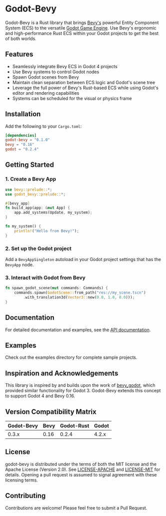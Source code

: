# Godot-Bevy

Godot-Bevy is a Rust library that brings [Bevy's](https://bevyengine.org/) powerful Entity Component System (ECS) to the versatile [Godot Game Engine](https://godotengine.org/). Use Bevy's ergonomic and high-performance Rust ECS within your Godot projects to get the best of both worlds.

## Features

- Seamlessly integrate Bevy ECS in Godot 4 projects
- Use Bevy systems to control Godot nodes
- Spawn Godot scenes from Bevy
- Maintain clean separation between ECS logic and Godot's scene tree
- Leverage the full power of Bevy's Rust-based ECS while using Godot's editor and rendering capabilities
- Systems can be scheduled for the visual or physics frame

## Installation

Add the following to your `Cargo.toml`:

```toml
[dependencies]
godot-bevy = "0.1.0"
bevy = "0.16"
godot = "0.2.4"
```

## Getting Started

### 1. Create a Bevy App

```rust
use bevy::prelude::*;
use godot_bevy::prelude::*;

#[bevy_app]
fn build_app(app: &mut App) {
    app.add_systems(Update, my_system);
}

fn my_system() {
    println!("Hello from Bevy!");
}
```

### 2. Set up the Godot project

Add a `BevyAppSingleton` autoload in your Godot project settings that has the `BevyApp` node.

### 3. Interact with Godot from Bevy

```rust
fn spawn_godot_scene(mut commands: Commands) {
    commands.spawn(GodotScene::from_path("res://my_scene.tscn")
        .with_translation3d(Vector3::new(0.0, 1.0, 0.0)));
}
```

## Documentation

For detailed documentation and examples, see the [API documentation](https://docs.rs/godot-bevy).

## Examples

Check out the examples directory for complete sample projects.

## Inspiration and Acknowledgements

This library is inspired by and builds upon the work of [bevy_godot](https://github.com/rand0m-cloud/bevy_godot), which provided similar functionality for Godot 3. Godot-Bevy extends this concept to support Godot 4 and Bevy 0.16.

## Version Compatibility Matrix

| Godot-Bevy | Bevy | Godot-Rust | Godot |
|------------|------|------------|-------|
| 0.3.x      | 0.16 | 0.2.4      | 4.2.x |

## License

godot-bevy is distributed under the terms of both the MIT license and the Apache License (Version 2.0).
See [LICENSE-APACHE](./LICENSE-APACHE) and [LICENSE-MIT](./LICENSE-MIT) for details. Opening a pull
request is assumed to signal agreement with these licensing terms.

## Contributing

Contributions are welcome! Please feel free to submit a Pull Request.

